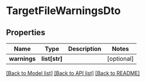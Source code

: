 # TargetFileWarningsDto

## Properties
Name | Type | Description | Notes
------------ | ------------- | ------------- | -------------
**warnings** | **list[str]** |  | [optional] 

[[Back to Model list]](../README.md#documentation-for-models) [[Back to API list]](../README.md#documentation-for-api-endpoints) [[Back to README]](../README.md)


